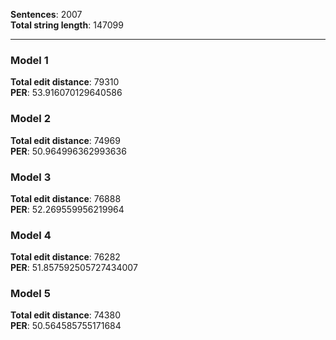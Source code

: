 **Sentences**: 2007  
**Total string length**: 147099  
<hr>

### Model 1
**Total edit distance**: 79310  
**PER**: 53.916070129640586

### Model 2
**Total edit distance**: 74969  
**PER**: 50.964996362993636 

### Model 3
**Total edit distance**: 76888  
**PER**: 52.269559956219964

### Model 4
**Total edit distance**: 76282  
**PER**: 51.857592505727434007 

### Model 5
**Total edit distance**: 74380  
**PER**: 50.564585755171684

